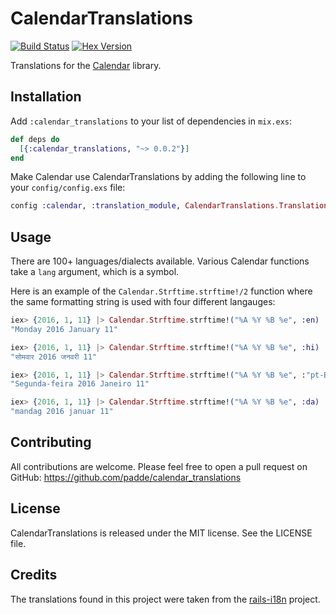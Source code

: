 # CalendarTranslations

[![Build Status](https://travis-ci.org/padde/calendar_translations.svg)](https://travis-ci.org/padde/calendar_translations)
[![Hex Version](https://img.shields.io/hexpm/v/calendar_translations.svg)](https://hex.pm/packages/calendar_translations)

Translations for the [Calendar](https://github.com/lau/calendar) library.

## Installation

Add `:calendar_translations` to your list of dependencies in `mix.exs`:

```elixir
def deps do
  [{:calendar_translations, "~> 0.0.2"}]
end
```

Make Calendar use CalendarTranslations by adding the following line to your
`config/config.exs` file:

```elixir
config :calendar, :translation_module, CalendarTranslations.Translations
```

## Usage

There are 100+ languages/dialects available. Various Calendar functions take a
`lang` argument, which is a symbol.

Here is an example of the `Calendar.Strftime.strftime!/2` function where the
same formatting string is used with four different langauges:

```elixir
iex> {2016, 1, 11} |> Calendar.Strftime.strftime!("%A %Y %B %e", :en)
"Monday 2016 January 11"

iex> {2016, 1, 11} |> Calendar.Strftime.strftime!("%A %Y %B %e", :hi)
"सोमवार 2016 जनवरी 11"

iex> {2016, 1, 11} |> Calendar.Strftime.strftime!("%A %Y %B %e", :"pt-BR")
"Segunda-feira 2016 Janeiro 11"

iex> {2016, 1, 11} |> Calendar.Strftime.strftime!("%A %Y %B %e", :da)
"mandag 2016 januar 11"
```

## Contributing

All contributions are welcome. Please feel free to open a pull request on
GitHub: https://github.com/padde/calendar_translations

## License

CalendarTranslations is released under the MIT license. See the LICENSE file.

## Credits

The translations found in this project were taken from the
[rails-i18n](https://github.com/svenfuchs/rails-i18n) project.
